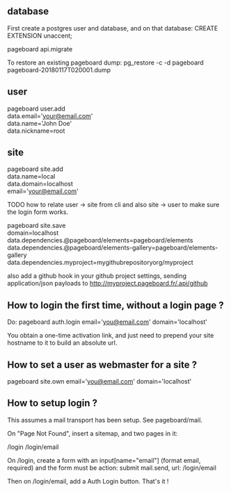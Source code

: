 database
--------

First create a postgres user and database, and on that database:
CREATE EXTENSION unaccent;

pageboard api.migrate

To restore an existing pageboard dump:
pg_restore -c -d pageboard pageboard-20180117T020001.dump

user
----

pageboard user.add \
data.email='your@email.com' \
data.name='John Doe' \
data.nickname=root

site
----

pageboard site.add \
data.name=local \
data.domain=localhost \
email='your@email.com'

TODO how to relate user -> site from cli
and also site -> user to make sure the login form works.

pageboard site.save \
domain=localhost \
data.dependencies.@pageboard/elements=pageboard/elements \
data.dependencies.@pageboard/elements-gallery=pageboard/elements-gallery \
data.dependencies.myproject=mygithubrepositoryorg/myproject

also add a github hook in your github project settings, sending application/json payloads to
http://myproject.pageboard.fr/.api/github

How to login the first time, without a login page ?
---------------------------------------------------

Do:
pageboard auth.login email='you@email.com' domain='localhost'

You obtain a one-time activation link, and just need to prepend your site
hostname to it to build an absolute url.


How to set a user as webmaster for a site ?
-------------------------------------------

pageboard site.own email='you@email.com' domain='localhost'


How to setup login ?
--------------------

This assumes a mail transport has been setup. See pageboard/mail.

On "Page Not Found", insert a sitemap, and two pages in it:

/login
/login/email

On /login, create a form with an input[name="email"] (format email, required)
and the form must be
action: submit mail.send, url: /login/email

Then on /login/email, add a Auth Login button.
That's it !

